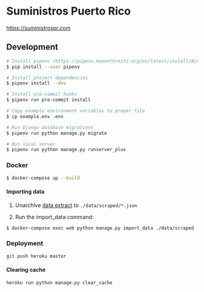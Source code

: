 # Suministros Puerto Rico

https://suministrospr.com

## Development

```bash
# Install pipenv (https://pipenv.kennethreitz.org/en/latest/install/#installing-pipenv)
$ pip install --user pipenv

# Install project dependencies
$ pipenv install --dev

# Install pre-commit hooks
$ pipenv run pre-commit install

# Copy example environment variables to proper file
$ cp example.env .env

# Run Django database migrations
$ pipenv run python manage.py migrate

# Run local server
$ pipenv run python manage.py runserver_plus
```

### Docker

```bash
$ docker-compose up --build
```

#### Importing data

1. Unarchive [data extract](https://github.com/Code4PuertoRico/suministrospr/issues/8#issuecomment-573977666) to `./data/scraped/*.json`

2. Run the import_data command:

```bash
$ docker-compose exec web python manage.py import_data ./data/scraped
```

### Deployment

```bash
git push heroku master
```

#### Clearing cache

```bash
heroku run python manage.py clear_cache
```
